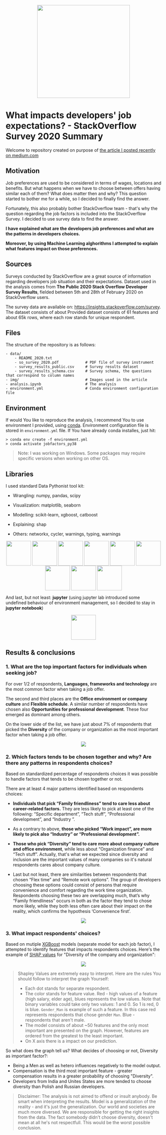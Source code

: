 <p align="center"><img src="img/readme/so.png" width="300" vertical-align="middle"/> </p>

# What impacts developers' job expectations? - StackOverflow Survey 2020 Summary 


Welcome to repository created on purpose of 
[the article I posted recently on medium.com](https://kmwolowiec.medium.com/what-impact-the-developers-job-preferences-2384ec4b596d)



## Motivation
Job preferences are used to be considered in terms of wages, locations and benefits. But what happens when we have to choose
between offers having similar each of them? What does matter then and why? This question started to bother me for a while,
so I decided to finally find the answer. 

Fortunately, this also probably bother StackOverflow team - that's why the question regarding the job factors is included into 
the StackOverflow Survey. I decided to use survey data to find the answer. 

**I have explained what are the developers job preferences and what are the patterns in developers choices.**

**Moreover, by using Machine Learning alghorithms I attempted to explain what features impact on those preferences.**


## Sources
Surveys conducted by StackOverflow are a great source of information regarding developers job situation and their expectations.
Dataset used in the analysis comes from **The Public 2020 Stack Overflow Developer Survey Results**, 
fielded between 5th and 28th of February 2020 on StackOverflow users.
 
The survey data are available on: https://insights.stackoverflow.com/survey. The dataset consists of about 
Provided dataset consists of 61 features and about 65k rows, where each row stands for unique respondent.

## Files
The structure of the repository is as follows:
```
- data/
    - README_2020.txt
    - so_survey_2020.pdf            # PDF file of survey instrument
    - survey_results_public.csv     # Survey results dataset
    - survey_results_schema.csv     # Survey schema, the questions that correspond to column names
- img/                              # Images used in the article
- analysis.ipynb                    # The analysis
- environment.yml                   # Conda environment configuration file                      
 ```

## Environment
If would You like to reproduce the analysis, I recommend You to use environment I provided, using 
[conda](https://docs.conda.io/projects/conda/en/latest/user-guide/install/index.html).
Environment configuration file is stored in `environment.yml` file. 
If You have already conda installes, just hit:
```
> conda env create -f environment.yml
> conda activate jobfactors_py38
```

> Note: I was working on Windows. Some packages may require specific versions when working on other OS.
<style>
[src*="#thumbnail"] {
   width:80px;
    vertical-align:middle;
    horiz-align: right;
}

center {
    align: center;
}


</style>



## Libraries 

I used standard Data Pythonist tool kit:

* Wrangling: numpy, pandas, scipy      

* Visualization: matplotlib, seaborn        

* Modelling: scikit-learn, xgboost, catboost

* Explaining: shap

* Others: networkx, cycler, warnings, typing, warnings
<p align="center">
    <img width="80" vertical-align="middle" src="img/readme/pandas.png#thumbnail"/> 
    <img width="80" vertical-align="middle" src="img/readme/np.png#thumbnail"/> 
    <img width="80" vertical-align="middle" src="img/readme/mtp.svg#thumbnail"/> 
    <img width="80" vertical-align="middle" src="img/readme/scipy.png#thumbnail"/> 
    <img width="80" vertical-align="middle" src="img/readme/sns.svg#thumbnail"/>
    <img width="80" vertical-align="middle" src="img/readme/cb.png#thumbnail"/> 
    <img width="80" vertical-align="middle" src="img/readme/xgb.png#thumbnail"/> 
    <img width="80" vertical-align="middle" src="img/readme/skl.png#thumbnail"/>
    <img width="80" vertical-align="middle" src="img/readme/shap.png#thumbnail"/>
</p>

And last, but not least: **jupyter** 
(using jupyter lab introduced some undefined behaviour of environment management, so I decided to stay in **jupyter notebook**)

<p align="center"><img width="80" vertical-align="middle" src="img/readme/jupyter.svg#thumbnail"/></p>

## Results & conclusions

### 1. What are the top important factors for individuals when seeking job?
For over 1/2 of respondents, **Languages, frameworks and technology** are the most common factor when taking a job offer. 

The second and third places are the **Office environment or company culture** and **Flexible schedule**. 
A similar number of respondents have chosen also **Opportunities for professional development**. 
These four emerged as dominant among others.

On the lower side of the list, we have just about 7% of respondents that picked the **Diversity** of the company or organization as the most important factor when taking a job offer.
<p align="center"><img vertical-align="middle" src="img/bar1.png"/></p>

### 2. Which factors tends to be chosen together and why? Are there any patterns in respondents choices?
Based on standardized percentage of respondents choices it was possible to handle
factors that tends to be chosen together or not.
 
There are at least 4 major patterns identified based on respondents choices:

* **Individuals that pick “Family friendliness” tend to care less about career-related factors.** 
They are less likely to pick at least one of the following: “Specific department”, “Tech stuff”, “Professional development”, and “Industry ”.

* As a contrary to above, **those who picked “Work impact”, are more likely to pick also “Industry” or “Professional development”.**

* **Those who pick “Diversity” tend to care more about company culture and office environment**, 
while less about “Organization finance” and “Tech stuff”. 
Actually, that's what we expected since diversity and inclusion are the important values of many companies so
it's natural respondents cares about company culture.

* Last but not least, there are similarities between respondents that chosen “Flex time” and “Remote work options”. 
The group of developers choosing these options could consist of persons that require convenience and comfort regarding the work time organization. 
Respondents choosing these two are overlapping much, that’s why “Family friendliness” occurs in both as the factor they tend to chose more likely, 
while they both less often care about their impact on the reality, which confirms the hypothesis ‘Convenience first’.

<p align="center"><img vertical-align="middle" src="img/graph.png"/></p>


### 3. What impact respondents' choices?
Based on mutiple [XGBoost](https://xgboost.readthedocs.io/en/latest/) models (separate model for each job factor), 
I attempted to identify features that impacts respondents choices. 
Here's the example of [SHAP values](http://papers.nips.cc/paper/7062-a-unified-approach-to-interpreting-model-predictions.pdf) 
for "Diversity of the company and organization":
 
<p align="center"><img vertical-align="middle" src="img/diversity.PNG"/></p>


> Shapley Values are extremely easy to interpret. Here are the rules You should follow to interpret the graph Yourself:
> * Each dot stands for separate respondent.
> * The color stands for feature value. Red - high values of a feature (high salary, elder age), blues represents the low values.
> Note that binary variables could take only two values: 1 and 0. So 1 is red, 0 is blue. `Gender_Man` is example of such a feature.
> In this case red represents respondents that chose gender `Man`. Blue - respondents that aren't male.
> * The model consists of about ~50 features and the only most important are presented on the graph. 
> However, features are ordered from the greatest to the least important.
> * On X axis there is a impact on our prediction.

So what does the graph tell us? What decides of choosing or not, Diversity as important factor?:
* Being a Men as well as hetero influences negatively to the model output.
* Compensation is the third most important feature - greater compensation results in a greater probability of choosing "Diversity".
* Developers from India and Unites States are more tended to choose diversity than Polish and Russian developers.

> Disclaimer: The analysis is not aimed to offend or insult anybody. Be smart when interpreting the results. 
> Model is a generalization of the reality - and it's just the generalization. Our world and societies are much more
> diversed. We are responsible for getting the right insights from the data. The fact somebody didn't choose diversity, 
> doesn't mean at all he's not respectfull. This would be the worst possible conclusion. 

 